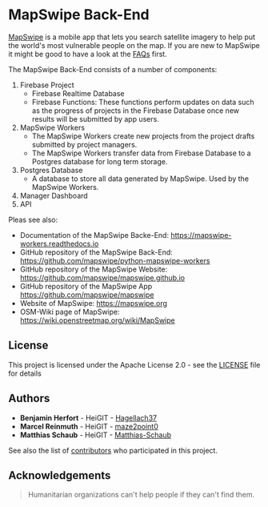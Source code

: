 # MapSwipe Back-End

[MapSwipe](http://mapswipe.org/) is a mobile app that lets you search satellite imagery to help put the world's most vulnerable people on the map. If you are new to MapSwipe it might be good to have a look at the [FAQs](http://mapswipe.org/faq.html) first.

The MapSwipe Back-End consists of a number of components:

1. Firebase Project
    - Firebase Realtime Database
    - Firebase Functions: These functions perform updates on data such as the progress of projects in the Firebase Database once new results will be submitted by app users.
2. MapSwipe Workers
    - The MapSwipe Workers create new projects from the project drafts submitted by project managers. 
    - The MapSwipe Workers transfer data from Firebase Database to a Postgres database for long term storage.
4. Postgres Database
    -  A database to store all data generated by MapSwipe. Used by the MapSwipe Workers.
3. Manager Dashboard
5. API

Pleas see also:

- Documentation of the MapSwipe Backe-End: https://mapswipe-workers.readthedocs.io
- GitHub repository of the MapSwipe Back-End: https://github.com/mapswipe/python-mapswipe-workers
- GitHub repository of the MapSwipe Website: https://github.com/mapswipe/mapswipe.github.io
- GitHub repository of the MapSwipe App https://github.com/mapswipe/mapswipe
- Website of MapSwipe: https://mapswipe.org
- OSM-Wiki page of MapSwipe: https://wiki.openstreetmap.org/wiki/MapSwipe


## License

This project is licensed under the Apache License 2.0 - see the [LICENSE](LICENSE) file for details


## Authors

* **Benjamin Herfort** - HeiGIT - [Hagellach37](https://github.com/Hagellach37)
* **Marcel Reinmuth** - HeiGIT - [maze2point0](https://github.com/maze2point0)
* **Matthias Schaub** - HeiGIT - [Matthias-Schaub](https://github.com/Matthias-Schaub)

See also the list of [contributors](contributors.md) who participated in this project.


## Acknowledgements

> Humanitarian organizations can't help people if they can't find them.
